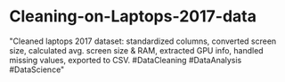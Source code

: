 # Cleaning-on-Laptops-2017-data
"Cleaned laptops 2017 dataset: standardized columns, converted screen size, calculated avg. screen size &amp; RAM, extracted GPU info, handled missing values, exported to CSV. #DataCleaning #DataAnalysis #DataScience"
